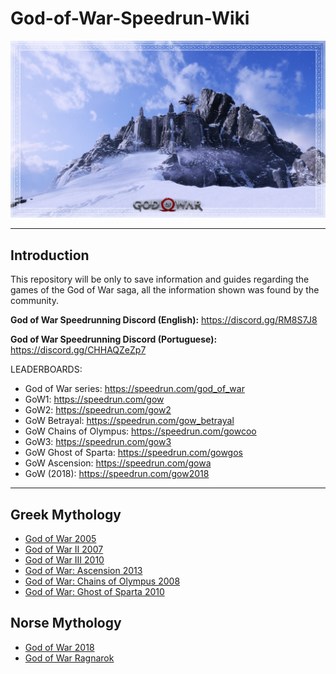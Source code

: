 # God-of-War-Speedrun-Wiki
![Image of header](https://github.com/rbastronomy/God-of-War-Speedrun-Wiki/blob/main/images/mimir-mountain.jpg)
- - - -
## **Introduction**
This repository will be only to save information and guides regarding the games of the God of War saga, all the information shown was found by the community.

**God of War Speedrunning Discord (English):** https://discord.gg/RM8S7J8

**God of War Speedrunning Discord (Portuguese):** https://discord.gg/CHHAQZeZp7

LEADERBOARDS:
- God of War series: https://speedrun.com/god_of_war
- GoW1: https://speedrun.com/gow
- GoW2: https://speedrun.com/gow2
- GoW Betrayal: https://speedrun.com/gow_betrayal
- GoW Chains of Olympus: https://speedrun.com/gowcoo
- GoW3: https://speedrun.com/gow3
- GoW Ghost of Sparta: https://speedrun.com/gowgos
- GoW Ascension: https://speedrun.com/gowa
- GoW (2018): https://speedrun.com/gow2018
- - - -
## Greek Mythology
- [God of War 2005](https://github.com/rbastronomy/God-of-War-Speedrun-Wiki/blob/main/GodofWar2005.md)
- [God of War II 2007](https://github.com/rbastronomy/God-of-War-Speedrun-Wiki/blob/main/GodofWar2007.md)
- [God of War III 2010](https://github.com/rbastronomy/God-of-War-Speedrun-Wiki/blob/main/GodofWar2010.md)
- [God of War: Ascension 2013](https://github.com/rbastronomy/God-of-War-Speedrun-Wiki/blob/main/GodofWarAscension.md)
- [God of War: Chains of Olympus 2008](https://github.com/rbastronomy/God-of-War-Speedrun-Wiki/blob/main/GodofWarCOO.md)
- [God of War: Ghost of Sparta 2010](https://github.com/rbastronomy/God-of-War-Speedrun-Wiki/blob/main/GodofWarGOS.md)

## Norse Mythology
- [God of War 2018](https://github.com/rbastronomy/God-of-War-Speedrun-Wiki/blob/main/GodofWar2018.md)
- [God of War Ragnarok](https://github.com/rbastronomy/God-of-War-Speedrun-Wiki/blob/main/GodofWarRagnarok.md)